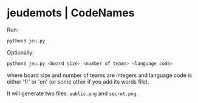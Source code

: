 # jeudemots | CodeNames

Run:

```python
python3 jeu.py
```

Optionally:

```python
python3 jeu.py <board size> <number of teams> <language code>
```

where board size and number of teams are integers and language code is either 'fr' or 'en' (or some other if you add its words file).

It will generate two files: `public.png` and `secret.png`.
